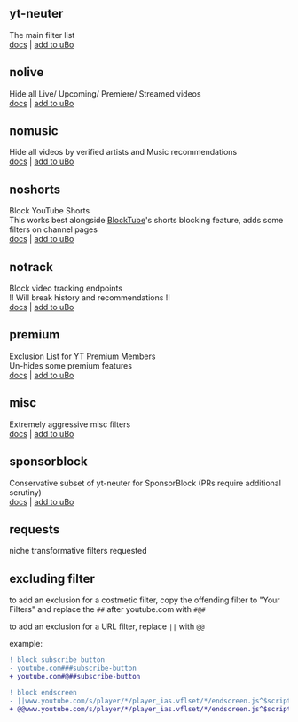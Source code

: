 ## yt-neuter
The main filter list  
[docs](./yt-neuter.md) | [add to uBo](https://subscribe.adblockplus.org/?location=https://neuter.mchang.xyz/filter&title=YouTube%20Neuter)

## nolive
Hide all Live/ Upcoming/ Premiere/ Streamed videos  
[docs](./filters/nolive.md) | [add to uBo](https://subscribe.adblockplus.org/?location=https://neuter.mchang.xyz/filter/nolive&title=YouTube%20Neuter%20-%20nolive)

## nomusic
Hide all videos by verified artists and Music recommendations  
[docs](./filters/nomusic.md) | [add to uBo](https://subscribe.adblockplus.org/?location=https://neuter.mchang.xyz/filter/nomusic&title=YouTube%20Neuter%20-%20nomusic)

## noshorts
Block YouTube Shorts  
This works best alongside [BlockTube](https://github.com/amitbl/blocktube)'s shorts blocking feature, adds some filters on channel pages  
[docs](./filters/noshorts.md) | [add to uBo](https://subscribe.adblockplus.org/?location=https://neuter.mchang.xyz/filter/noshorts&title=YouTube%20Neuter%20-%20noshorts)

## notrack
Block video tracking endpoints  
!! Will break history and recommendations !!  
[docs](./filters/notrack.md) | [add to uBo](https://subscribe.adblockplus.org/?location=https://neuter.mchang.xyz/filter/notrack&title=YouTube%20Neuter%20-%20notrack)

## premium
Exclusion List for YT Premium Members  
Un-hides some premium features  
[docs](./filters/premium.md) | [add to uBo](https://subscribe.adblockplus.org/?location=https://neuter.mchang.xyz/filter/premium&title=YouTube%20Neuter%20-%20premium)

## misc
Extremely aggressive misc filters  
[docs](./filters/misc.md) | [add to uBo](https://subscribe.adblockplus.org/?location=https://neuter.mchang.xyz/filter/misc&title=YouTube%20Neuter%20-%20misc)

## sponsorblock
Conservative subset of yt-neuter for SponsorBlock (PRs require additional scrutiny)  
[docs](./filters/sponsorblock.md) | [add to uBo](https://subscribe.adblockplus.org/?location=https://neuter.mchang.xyz/filter/sponsorblock&title=YouTube%20Neuter%20-%20SponsorBlock)

## requests
niche transformative filters requested

## excluding filter
to add an exclusion for a costmetic filter, copy the offending filter to "Your Filters" and replace the `##` after youtube.com with `#@#`

to add an exclusion for a URL filter, replace `||` with `@@`

example:
```diff
! block subscribe button
- youtube.com###subscribe-button
+ youtube.com#@##subscribe-button

! block endscreen
- ||www.youtube.com/s/player/*/player_ias.vflset/*/endscreen.js^$script
+ @@www.youtube.com/s/player/*/player_ias.vflset/*/endscreen.js^$script
```